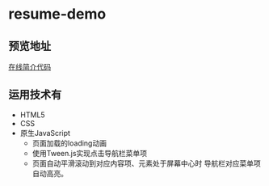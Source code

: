# resume-demo
## 预览地址
[在线简介代码](https://qiuzp94.github.io/resume-demo/index.html)

## 运用技术有
* HTML5
* CSS
* 原生JavaScript
    * 页面加载的loading动画
    * 使用Tween.js实现点击导航栏菜单项 
    * 页面自动平滑滚动到对应内容项、元素处于屏幕中心时 导航栏对应菜单项自动高亮。